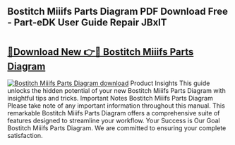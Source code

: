 ## Bostitch Miiifs Parts Diagram PDF Download Free - Part-eDK User Guide Repair JBxlT

# <h2><a href="http://dforu4f.blite.top/?on=Bostitch+Miiifs+Parts+Diagram">🔗Download New 👉🔴 Bostitch Miiifs Parts Diagram</a></h2>

[![Bostitch Miiifs Parts Diagram download](https://i.imgur.com/lujVjoI.png)](http://dforu4f.blite.top/?on=Bostitch+Miiifs+Parts+Diagram)
Product Insights This guide unlocks the hidden potential of your new Bostitch Miiifs Parts Diagram with insightful tips and tricks. Important Notes Bostitch Miiifs Parts Diagram Please take note of any important information throughout this manual. This remarkable Bostitch Miiifs Parts Diagram offers a comprehensive suite of features designed to streamline your workflow. Your Success is Our Goal Bostitch Miiifs Parts Diagram. We are committed to ensuring your complete satisfaction.
